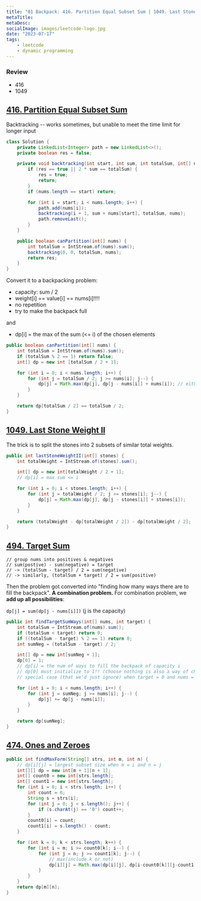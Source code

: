 ```yaml
---
title: "01 Backpack: 416. Partition Equal Subset Sum | 1049. Last Stone Weight II | "
metaTitle:
metaDesc:
socialImage: images/leetcode-logo.jpg
date: "2023-07-17"
tags:
    - leetcode
    - dynamic programming
---
```


### Review
- 416
- 1049


## [416. Partition Equal Subset Sum](https://leetcode.com/problems/partition-equal-subset-sum/)

Backtracking -- works sometimes, but unable to meet the time limit for longer input

```java
class Solution {
    private LinkedList<Integer> path = new LinkedList<>();
    private boolean res = false;

    private void backtracking(int start, int sum, int totalSum, int[] nums) {
        if (res == true || 2 * sum == totalSum) {
            res = true;
            return;
        }
        if (nums.length == start) return;

        for (int i = start; i < nums.length; i++) {
            path.add(nums[i]);
            backtracking(i + 1, sum + nums[start], totalSum, nums);
            path.removeLast();
        }
    }

    public boolean canPartition(int[] nums) {
        int totalSum = IntStream.of(nums).sum();
        backtracking(0, 0, totalSum, nums);
        return res;
    }
}
```

Convert it to a backpacking problem:
- capacity: sum / 2
- weight[i] == value[i] == nums[i]!!!!
- no repetition
- try to make the backpack full

and
- dp[i] = the max of the sum (<= i) of the chosen elements 

```java
public boolean canPartition(int[] nums) {
    int totalSum = IntStream.of(nums).sum();
    if (totalSum % 2 == 1) return false;
    int[] dp = new int [totalSum / 2 + 1];

    for (int i = 0; i < nums.length; i++) {
        for (int j = totalSum / 2; j >= nums[i]; j--) {
            dp[j] = Math.max(dp[j], dp[j - nums[i]] + nums[i]); // either include element i or not
        }
    }

    return dp[totalSum / 2] == totalSum / 2;
}
```


## [1049. Last Stone Weight II](https://leetcode.com/problems/last-stone-weight-ii/)

The trick is to split the stones into 2 subsets of similar total weights.

```java
public int lastStoneWeightII(int[] stones) {
    int totalWeight = IntStream.of(stones).sum();

    int[] dp = new int[totalWeight / 2 + 1];
    // dp[i] = max sum <= i

    for (int i = 0; i < stones.length; i++) {
        for (int j = totalWeight / 2; j >= stones[i]; j--) {
            dp[j] = Math.max(dp[j], dp[j - stones[i]] + stones[i]);
        }
    }

    return (totalWeight - dp[totalWeight / 2]) - dp[totalWeight / 2];
}
```


## [494. Target Sum](https://leetcode.com/problems/target-sum/)

    // group nums into positives & negatives
    // sum(postive) - sum(negative) = target
    // -> (totalSum - target) / 2 = sum(negative)
    // -> similarly, (totalSum + target) / 2 = sum(positive)

Then the problem got converted into "finding how many ways there are to fill the backpack". **A combination problem.** For combination problem, we **add up all possibilities**:

`dp[j] = sum(dp[j - nums[i]])` (j is the capacity)

```java
public int findTargetSumWays(int[] nums, int target) {
    int totalSum = IntStream.of(nums).sum();
    if (totalSum < target) return 0;
    if ((totalSum - target) % 2 == 1) return 0;
    int sumNeg = (totalSum - target) / 2;

    int[] dp = new int[sumNeg + 1];
    dp[0] = 1;  
    // dp[i] = the num of ways to fill the backpack of capacity i
    // dp[0] must initialize to 1!! (choose nothing is also a way of choosing)
    // special case (that we'd just ignore) when target = 0 and nums = [0....0]

    for (int i = 0; i < nums.length; i++) {
        for (int j = sumNeg; j >= nums[i]; j--) {
            dp[j] += dp[j - nums[i]];
        }
    }

    return dp[sumNeg];
}
```




## [474. Ones and Zeroes](https://leetcode.com/problems/ones-and-zeroes/)

```java
public int findMaxForm(String[] strs, int m, int n) {
    // dp[i][j] = largest subset size when m = i and n = j
    int[][] dp = new int[m + 1][n + 1];
    int[] count0 = new int[strs.length];
    int[] count1 = new int[strs.length];
    for (int i = 0; i < strs.length; i++) {
        int count = 0;
        String s = strs[i];
        for (int j = 0; j < s.length(); j++) {
            if (s.charAt(j) == '0') count++;
        }
        count0[i] = count;
        count1[i] = s.length() - count;
    }

    for (int k = 0; k < strs.length; k++) {
        for (int i = m; i >= count0[k]; i--) {
            for (int j = n; j >= count1[k]; j--) {
                // max(include k or not)
                dp[i][j] = Math.max(dp[i][j], dp[i-count0[k]][j-count1[k]] + 1);  
            }
        }
    }
    return dp[m][n];
}
```